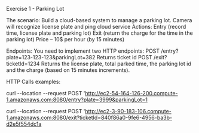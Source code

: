 Exercise 1 - Parking Lot

The scenario:
Build a cloud-based system to manage a parking lot.
Camera will recognize license plate and ping cloud service
Actions:
Entry (record time, license plate and parking lot)
Exit (return the charge for the time in the parking lot)
Price – 10$ per hour (by 15 minutes)

Endpoints:
You need to implement two HTTP endpoints:
POST /entry?plate=123-123-123&parkingLot=382
Returns ticket id
POST /exit?ticketId=1234
Returns the license plate, total parked time, the parking lot id and the charge (based on 15 minutes increments).

HTTP Calls examples:

curl --location --request POST 'http://ec2-54-164-126-200.compute-1.amazonaws.com:8080/entry?plate=3999&parkingLot=1


curl --location --request POST 'http://ec2-3-90-183-106.compute-1.amazonaws.com:8080/exit?ticketId=840f86a0-9fe6-4956-ba3b-d2e5f554dc1a
